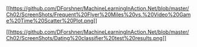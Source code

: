 
[[https://github.com/DForshner/MachineLearningInAction.Net/blob/master/Ch02/ScreenShots/Frequent%20Flyer%20Miles%20vs.%20Video%20Game%20Time%20Scatter%20Plot.png]]

[[https://github.com/DForshner/MachineLearningInAction.Net/blob/master/Ch02/ScreenShots/Dating%20classifier%20test%20results.png]]